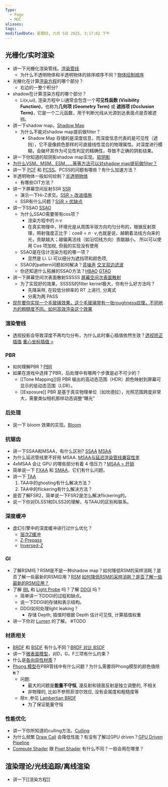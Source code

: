 ```yaml
---
Type:
  - Page
  - MOC
aliases: 
tags: 
modifiedDate: 星期四, 六月 5日 2025, 3:17:02 下午
---
```


## 光栅化/实时渲染

- 讲一下光栅化渲染管线。[渲染管线](光栅化渲染管线.md)
    - 为什么不透明物体和半透明物体的排序顺序不同？[物体绘制顺序](物体绘制顺序.md)
- 光栅化在计算[渲染方程](渲染方程.md)的哪个部分？
    - 右边的一整个积分?
- shadow在计算渲染方程的哪个部分？
    - Li​(x,ωi​), 渲染方程中 Li通常会包含一个**可见性函数 (Visibility Function)**，也称为**几何项 (Geometry Term)** 或 **遮挡项 (Occlusion Term)**，它是一个二元函数，用于判断光线从光源到达表面点是否被遮挡。
- 讲一下shadow map。[Shadow Map](Shadow%20Map.md)
    - 为什么不能对shadow map提前做filter？
        - Shadow Map 存储的是深度信息，而深度信息代表的是可见性（遮挡），它不是像颜色那样的可直接线性混合的物理属性。对深度进行模糊，会破坏其作为可见性判定的精确性，导致不正确的阴影结果。
- 讲一下你知道的软阴影shadow map实现。[软阴影](软阴影.md)
- [为什么VSM、MSM、ESM……等等方法可以对shadow map提前做filter？](202506032135.md)
- 讲一下 [PCF](PCF.md) 和 [PCSS](PCSS.md)。PCSS的问题有哪些？有什么加速方法？
- 半透明物体一般如何绘制？[半透明物体](半透明物体.md)
    - 有哪些OIT方法？
- 讲一下屏幕空间反射SSR [SSR](SSR.md)
    - 演示一下Hi-Z求交。[SSR \> 改进措施](SSR.md#改进措施)
    - SSR有什么问题？[SSR \> 优缺点](SSR.md#优缺点)
- 讲一下SSAO [SSAO](SSAO.md)
    - 为什么SSAO需要带有cos项？
        - 渲染方程中的 n⋅v
        - 在真实物理中，环境光是从周围半球方向均匀分布的，根据反射原理，照射强度正比于：$cosθ=n⋅v$,也就是说，越朝着法线方向来的光，贡献越大；越偏离法线（如沿切线方向）贡献越小。
          所以可以使用 Cos 项加权, 但我的实现没有使用
    - SSAO是在估计渲染方程的哪一项？
        - 显然是 Li. Li 可以细分为遮挡项和颜色项, 
    - SSAO的pattern问题如何解决？[蓝噪声](Blue%20Noise.md) [交叉双边滤波](交叉双边滤波.md)
    - 你还知道什么拓展的SSAO方法？[HBAO](HBAO.md) [GTAO](GTAO.md)
- 讲一下屏幕空间次表面散射SSSSS [屏幕空间次表面散射](屏幕空间次表面散射.md)
    - 为了实现好的效果，SSSSS的filter kernel极大，你有什么好方法吗？
        - 先降采样, 在较低分辨率的 RT 上进行, 分离式
        - 分离为两 PASS
- [现在要你实现一个毛玻璃效果，这个毛玻璃带有一张roughness纹理，不同地方的粗糙度不同。如何高效渲染这个效果](202506051126.md)

### 渲染管线

- 透视投影会导致深度不再均匀分布，为什么此时重心插值依然生效？[透视矫正插值](透视矫正插值.md) [重心坐标插值 \> ](重心坐标插值.md#^bdce48)

### PBR

- 如何理解PBR？[PBR](PBR.md)
- 如果在游戏中选择了PBR，后处理中有哪两个步骤是必不可少的？
    - [[Tone Mapping]]将 PBR 输出的高动态范围（HDR）颜色映射到屏幕可显示的低动态范围（LDR）。
    - [[Exposure]] PBR 是基于真实物理单位（如坎德拉），光照范围跨度非常大，需要类似相机那样动态调整“曝光”

### 后处理

- 说一下 bloom 效果的实现。[Bloom](Bloom.md)

### 抗锯齿

- 讲一下SSAA和MSAA，有什么区别? [SSAA](SSAA.md) [MSAA](MSAA.md)
- 为什么延迟管线里不好用 MSAA. [MSAA与延迟渲染管线兼容性差](MSAA与延迟渲染管线兼容性差.md)
- 4xMSAA 会让 GPU 的哪些部分有着 4 倍压力？[MSAA \> 开销](MSAA.md#开销)
- 简单说一下 [FXAA](FXAA.md) 和 [SMAA](SMAA.md)，它们有什么问题。
- 讲一下 [TAA](TAA.md)
    1. TAA中的ghosting有什么解决方法？
    2. TAA中的flickering有什么解决方法？
- 是否了解FSR2，简单说一下FSR2是怎么解决flickering的。
- 说一下你对DLSS1和DLSS2的理解，与TAAU的区别和联系。

### 深度缓冲

- 虚幻引擎中的深度缓冲进行过什么优化？
    - [层次Z缓冲](Hi-Z.md)
    - [Z-Prepass](Z-Prepass.md)
    - [Inversed-Z](Inversed-Z.md)

### GI

- 了解RSM吗？RSM是不是一种shadow map？如何降低RSM的采样消耗？是否了解一些最新的RSM应用？[RSM](RSM.md) [如何降低RSM的采样消耗？是否了解一些最新的RSM应用？](202506042009.md)
- 了解 [IBL](IBL.md) 和 [Light Probe](Light%20Probe.md) 吗？了解 [DDGI](DDGI.md) 吗？
    - 简单讲一下DDGI的过程和缺点。
    - 说一下DDGI的存储和表示结构。
    - DDGI如何处理light leaking？
        - 存储 Depth, 插值时根据 Depth 估计可见性, 计算插值权重
- 讲一下你对 [Lumen](Lumen.md) 的了解。 #TODO 

### 材质相关

- [BRDF](BRDF.md) 和 [BSDF](BSDF.md) 有什么不同？[BRDF 对比 BSDF](BRDF%20对比%20BSDF.md)
- 讲一下[微表面模型](微表面理论.md)，对D，G，F三项有什么约束？
- 什么是[各向异性材质](各向异性材质.md)？
- [Phong 模型](Phong%20Shading.md)在PBR管线中有什么问题？为什么需要将Phong模型的颜色值除**π**？
    - 问题:
        - 最大的问题是**能量不守恒**, 漫反射和镜面反射是独立调整的, 不相关
        - 非物理的, 比如不参照菲涅尔效应, 没有金属度和粗糙度等
    - 除π ,参见 [Lambertian BRDF](Lambertian%20BRDF.md)
        - 为了保证能量守恒

### 性能优化

- 讲一下你所知道的culling方法。[Culling](Culling.md)
- 为什么频繁 [Draw Call](Draw%20Call.md) 会降低性能？有没有了解过GPU driven？[GPU Driven Pipeline](GPU%20Driven%20Pipeline.md)
- [Compute Shader](Compute%20Shader.md) 跟 [Pixel Shader](Pixel%20Shader.md) 有什么不同？一般会用在哪里？

## 渲染理论/光线追踪/离线渲染

- 讲一下[[渲染方程]]
